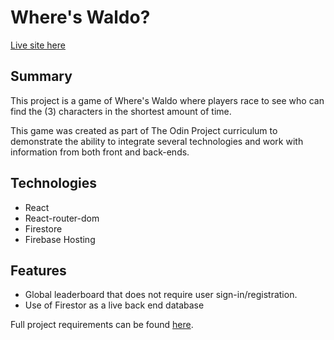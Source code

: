 # Where's Waldo?

[Live site here](https://where-s-waldo-427c2.web.app/)

## Summary

This project is a game of Where's Waldo where players race to see who can find the (3) characters in the shortest amount of time.

This game was created as part of The Odin Project curriculum to demonstrate the ability to integrate several technologies and work with information from both front and back-ends.

## Technologies

- React
- React-router-dom
- Firestore
- Firebase Hosting

## Features

- Global leaderboard that does not require user sign-in/registration.
- Use of Firestor as a live back end database

Full project requirements can be found [here](https://www.theodinproject.com/lessons/node-path-javascript-where-s-waldo-a-photo-tagging-app).
